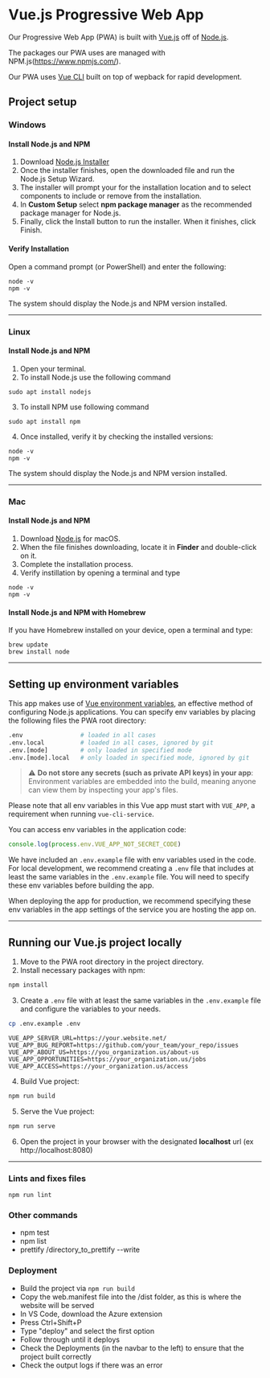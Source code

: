 # Vue.js Progressive Web App

Our Progressive Web App (PWA) is built with [Vue.js](https://vuejs.org/) off of [Node.js](https://nodejs.org/en/). 

The packages our PWA uses are managed with NPM.js(https://www.npmjs.com/).

Our PWA uses [Vue CLI](https://cli.vuejs.org/guide/) built on top of wepback for rapid development.

## Project setup
### Windows
#### Install Node.js and NPM
1) Download [Node.js Installer](https://nodejs.org/en/download/)
2) Once the installer finishes, open the downloaded file and run the Node.js Setup Wizard.
3) The installer will prompt your for the installation location and to select components to include or remove from the installation.
4) In **Custom Setup** select **npm package manager** as the recommended package manager for Node.js.
5) Finally, click the Install button to run the installer. When it finishes, click Finish.

#### Verify Installation
Open a command prompt (or PowerShell) and enter the following:
```
node -v
npm -v
```
The system should display the Node.js and NPM version installed.
***
### Linux
#### Install Node.js and NPM
1) Open your terminal.
2) To install Node.js use the following command
```
sudo apt install nodejs
```
3) To install NPM use following command
```
sudo apt install npm
```
4) Once installed, verify it by checking the installed versions:
```
node -v
npm -v
```
The system should display the Node.js and NPM version installed.
***
### Mac
#### Install Node.js and NPM
1) Download [Node.js](https://nodejs.org/en/download/) for macOS.
2) When the file finishes downloading, locate it in **Finder** and double-click on it.
3) Complete the installation process. 
4) Verify instillation by opening a terminal and type
```
node -v
npm -v
```
#### Install Node.js and NPM with Homebrew
If you have Homebrew installed on your device, open a terminal and type:
```
brew update
brew install node
```
***

## Setting up environment variables
This app makes use of [Vue environment variables](https://cli.vuejs.org/guide/mode-and-env.html), an effective method of configuring Node.js applications. You can specify env variables by placing the following files the PWA root directory: 

```sh
.env                # loaded in all cases
.env.local          # loaded in all cases, ignored by git
.env.[mode]         # only loaded in specified mode
.env.[mode].local   # only loaded in specified mode, ignored by git
```
> :warning: **Do not store any secrets (such as private API keys) in your app**: Environment variables are embedded into the build, meaning anyone can view them by inspecting your app's files.



Please note that all env variables in this Vue app must start with `VUE_APP`, a requirement when running `vue-cli-service`.

You can access env variables in the application code:

```js
console.log(process.env.VUE_APP_NOT_SECRET_CODE)
```

We have included an `.env.example` file with env variables used in the code.  For local development, we recommend creating a `.env` file that includes at least the same variables in the `.env.example` file. You will need to specify these env variables before building the app.

When deploying the app for production, we recommend specifying these env variables in the app settings of the service you are hosting the app on.
***
## Running our Vue.js project locally
1) Move to the PWA root directory in the project directory.
2) Install necessary packages with npm:
```sh
npm install
```
3) Create a `.env` file with at least the same variables in the `.env.example` file and configure the variables to your needs.
```sh
cp .env.example .env
```
```
VUE_APP_SERVER_URL=https://your.website.net/
VUE_APP_BUG_REPORT=https://github.com/your_team/your_repo/issues
VUE_APP_ABOUT_US=https://you_organization.us/about-us
VUE_APP_OPPORTUNITIES=https://your_organization.us/jobs
VUE_APP_ACCESS=https://your_organization.us/access
```
4) Build Vue project:

```sh
npm run build
```

5) Serve the Vue project:

```sh
npm run serve
```
6) Open the project in your browser with the designated **localhost** url (ex http://localhost:8080) 

***
### Lints and fixes files
```
npm run lint
```

### Other commands
- npm test
- npm list
- prettify /directory_to_prettify --write


### Deployment
- Build the project via `npm run build`
- Copy the web.manifest file into the /dist folder, as this is where the website will be served
- In VS Code, download the Azure extension
- Press Ctrl+Shift+P
- Type "deploy" and select the first option
- Follow through until it deploys
- Check the Deployments (in the navbar to the left) to ensure that the project built correctly
- Check the output logs if there was an error
